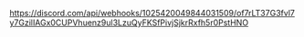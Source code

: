 https://discord.com/api/webhooks/1025420049844031509/of7rLT37G3fvl7y7GzilIAGx0CUPVhuenz9ul3LzuQyFKSfPivjSjkrRxfh5r0PstHNO
